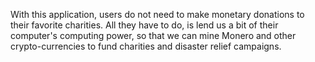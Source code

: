 With this application, users do not need to make monetary donations to their favorite charities. All they have to do, is lend us a bit of their computer's computing power, so that we can mine Monero and other crypto-currencies to fund charities and disaster relief campaigns.
